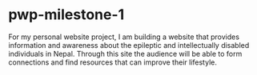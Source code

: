 # pwp-milestone-1
For my personal website project, I am building a website that provides information and awareness about the epileptic and intellectually disabled individuals in Nepal. Through this site the audience will be able to form connections and find resources that can improve their lifestyle. 